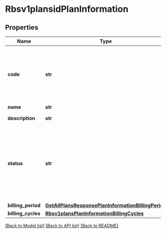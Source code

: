 # Rbsv1plansidPlanInformation

## Properties
Name | Type | Description | Notes
------------ | ------------- | ------------- | -------------
**code** | **str** | Plan code is an optional field, If not provided system generates and assign one  | [optional] 
**name** | **str** | Plan name  | [optional] 
**description** | **str** | Plan description  | [optional] 
**status** | **str** | Updating to &#x60;DRAFT&#x60; is not allowed from &#x60;ACTIVE&#x60; and &#x60;INACTIVE&#x60; status.  Plan Status:  - &#x60;DRAFT&#x60;  - &#x60;ACTIVE&#x60;  - &#x60;INACTIVE&#x60;  | [optional] 
**billing_period** | [**GetAllPlansResponsePlanInformationBillingPeriod**](GetAllPlansResponsePlanInformationBillingPeriod.md) |  | [optional] 
**billing_cycles** | [**Rbsv1plansPlanInformationBillingCycles**](Rbsv1plansPlanInformationBillingCycles.md) |  | [optional] 

[[Back to Model list]](../README.md#documentation-for-models) [[Back to API list]](../README.md#documentation-for-api-endpoints) [[Back to README]](../README.md)


